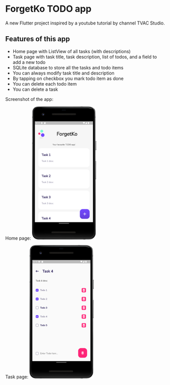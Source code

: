 # ForgetKo TODO app

A new Flutter project inspired by a youtube tutorial by channel TVAC Studio.

## Features of this app

- Home page with ListView of all tasks (with descriptions)
- Task page with task title, task description, list of todos, and a field to add a new todo
- SQLite database to store all the tasks and todo items
- You can always modify task title and description
- By tapping on checkbox you mark todo item as done
- You can delete each todo item
- You can delete a task

Screenshot of the app:

Home page:
<img src="assets/images/img.png" width=40%>

Task page:
<img src="assets/images/img_1.png" width=40%>


